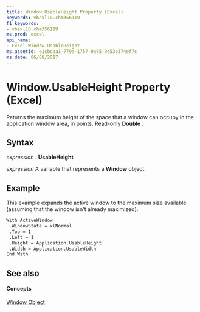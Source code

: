 ```yaml
---
title: Window.UsableHeight Property (Excel)
keywords: vbaxl10.chm356119
f1_keywords:
- vbaxl10.chm356119
ms.prod: excel
api_name:
- Excel.Window.UsableHeight
ms.assetid: e1cbcaa1-779a-1757-0a95-9e53e374ef7c
ms.date: 06/08/2017
---
```



# Window.UsableHeight Property (Excel)

Returns the maximum height of the space that a window can occupy in the application window area, in points. Read-only **Double** .


## Syntax

 _expression_ . **UsableHeight**

 _expression_ A variable that represents a **Window** object.


## Example

This example expands the active window to the maximum size available (assuming that the window isn't already maximized).


```vb
With ActiveWindow 
 .WindowState = xlNormal 
 .Top = 1 
 .Left = 1 
 .Height = Application.UsableHeight 
 .Width = Application.UsableWidth 
End With
```


## See also


#### Concepts


[Window Object](window-object-excel.md)

